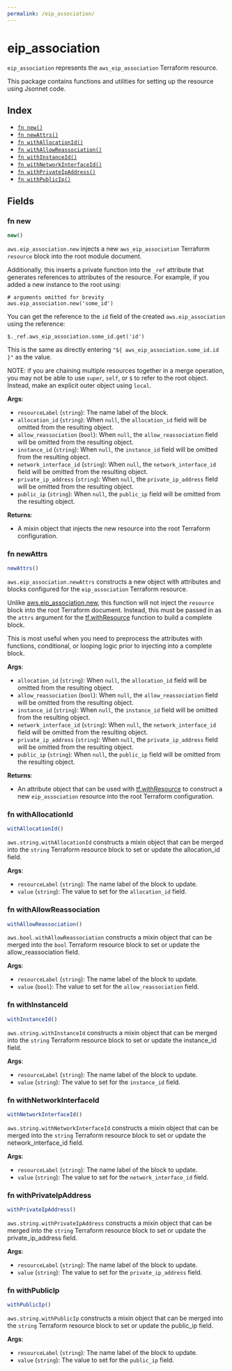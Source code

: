 ```yaml
---
permalink: /eip_association/
---
```


# eip_association

`eip_association` represents the `aws_eip_association` Terraform resource.



This package contains functions and utilities for setting up the resource using Jsonnet code.


## Index

* [`fn new()`](#fn-new)
* [`fn newAttrs()`](#fn-newattrs)
* [`fn withAllocationId()`](#fn-withallocationid)
* [`fn withAllowReassociation()`](#fn-withallowreassociation)
* [`fn withInstanceId()`](#fn-withinstanceid)
* [`fn withNetworkInterfaceId()`](#fn-withnetworkinterfaceid)
* [`fn withPrivateIpAddress()`](#fn-withprivateipaddress)
* [`fn withPublicIp()`](#fn-withpublicip)

## Fields

### fn new

```ts
new()
```


`aws.eip_association.new` injects a new `aws_eip_association` Terraform `resource`
block into the root module document.

Additionally, this inserts a private function into the `_ref` attribute that generates references to attributes of the
resource. For example, if you added a new instance to the root using:

    # arguments omitted for brevity
    aws.eip_association.new('some_id')

You can get the reference to the `id` field of the created `aws.eip_association` using the reference:

    $._ref.aws_eip_association.some_id.get('id')

This is the same as directly entering `"${ aws_eip_association.some_id.id }"` as the value.

NOTE: if you are chaining multiple resources together in a merge operation, you may not be able to use `super`, `self`,
or `$` to refer to the root object. Instead, make an explicit outer object using `local`.

**Args**:
  - `resourceLabel` (`string`): The name label of the block.
  - `allocation_id` (`string`):  When `null`, the `allocation_id` field will be omitted from the resulting object.
  - `allow_reassociation` (`bool`):  When `null`, the `allow_reassociation` field will be omitted from the resulting object.
  - `instance_id` (`string`):  When `null`, the `instance_id` field will be omitted from the resulting object.
  - `network_interface_id` (`string`):  When `null`, the `network_interface_id` field will be omitted from the resulting object.
  - `private_ip_address` (`string`):  When `null`, the `private_ip_address` field will be omitted from the resulting object.
  - `public_ip` (`string`):  When `null`, the `public_ip` field will be omitted from the resulting object.

**Returns**:
- A mixin object that injects the new resource into the root Terraform configuration.


### fn newAttrs

```ts
newAttrs()
```


`aws.eip_association.newAttrs` constructs a new object with attributes and blocks configured for the `eip_association`
Terraform resource.

Unlike [aws.eip_association.new](#fn-eipassociationnew), this function will not inject the `resource`
block into the root Terraform document. Instead, this must be passed in as the `attrs` argument for the
[tf.withResource](https://github.com/tf-libsonnet/core/tree/main/docs#fn-withresource) function to build a complete block.

This is most useful when you need to preprocess the attributes with functions, conditional, or looping logic prior to
injecting into a complete block.

**Args**:
  - `allocation_id` (`string`):  When `null`, the `allocation_id` field will be omitted from the resulting object.
  - `allow_reassociation` (`bool`):  When `null`, the `allow_reassociation` field will be omitted from the resulting object.
  - `instance_id` (`string`):  When `null`, the `instance_id` field will be omitted from the resulting object.
  - `network_interface_id` (`string`):  When `null`, the `network_interface_id` field will be omitted from the resulting object.
  - `private_ip_address` (`string`):  When `null`, the `private_ip_address` field will be omitted from the resulting object.
  - `public_ip` (`string`):  When `null`, the `public_ip` field will be omitted from the resulting object.

**Returns**:
  - An attribute object that can be used with [tf.withResource](https://github.com/tf-libsonnet/core/tree/main/docs#fn-withresource) to construct a new `eip_association` resource into the root Terraform configuration.


### fn withAllocationId

```ts
withAllocationId()
```

`aws.string.withAllocationId` constructs a mixin object that can be merged into the `string`
Terraform resource block to set or update the allocation_id field.



**Args**:
  - `resourceLabel` (`string`): The name label of the block to update.
  - `value` (`string`): The value to set for the `allocation_id` field.


### fn withAllowReassociation

```ts
withAllowReassociation()
```

`aws.bool.withAllowReassociation` constructs a mixin object that can be merged into the `bool`
Terraform resource block to set or update the allow_reassociation field.



**Args**:
  - `resourceLabel` (`string`): The name label of the block to update.
  - `value` (`bool`): The value to set for the `allow_reassociation` field.


### fn withInstanceId

```ts
withInstanceId()
```

`aws.string.withInstanceId` constructs a mixin object that can be merged into the `string`
Terraform resource block to set or update the instance_id field.



**Args**:
  - `resourceLabel` (`string`): The name label of the block to update.
  - `value` (`string`): The value to set for the `instance_id` field.


### fn withNetworkInterfaceId

```ts
withNetworkInterfaceId()
```

`aws.string.withNetworkInterfaceId` constructs a mixin object that can be merged into the `string`
Terraform resource block to set or update the network_interface_id field.



**Args**:
  - `resourceLabel` (`string`): The name label of the block to update.
  - `value` (`string`): The value to set for the `network_interface_id` field.


### fn withPrivateIpAddress

```ts
withPrivateIpAddress()
```

`aws.string.withPrivateIpAddress` constructs a mixin object that can be merged into the `string`
Terraform resource block to set or update the private_ip_address field.



**Args**:
  - `resourceLabel` (`string`): The name label of the block to update.
  - `value` (`string`): The value to set for the `private_ip_address` field.


### fn withPublicIp

```ts
withPublicIp()
```

`aws.string.withPublicIp` constructs a mixin object that can be merged into the `string`
Terraform resource block to set or update the public_ip field.



**Args**:
  - `resourceLabel` (`string`): The name label of the block to update.
  - `value` (`string`): The value to set for the `public_ip` field.
